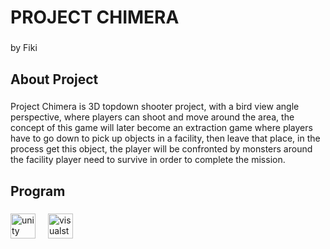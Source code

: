 <h1 align="left">PROJECT CHIMERA</h1>

###

<p align="left">by Fiki</p>

###

<h2 align="left">About Project</h2>

###

<p align="left">Project Chimera is 3D topdown shooter project, with a bird view angle perspective, where players can shoot and move around the area, the concept of this game will later become an extraction game where players have to go down to pick up objects in a facility, then leave that place, in the process get this object, the player will be confronted by monsters around the facility player need to survive in order to complete the mission.</p>

###

<h2 align="left">Program</h2>

###

<div align="left">
  <img src="https://cdn.jsdelivr.net/gh/devicons/devicon/icons/unity/unity-original.svg" height="40" alt="unity logo"  />
  <img width="12" />
  <img src="https://cdn.jsdelivr.net/gh/devicons/devicon/icons/visualstudio/visualstudio-plain.svg" height="40" alt="visualstudio logo"  />
</div>

###
